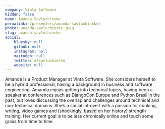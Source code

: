 ```yaml
---
company: Vinta Software
hidden: false
name: Amanda Savluchinske
permalink: /presenters/amanda-savluchinske/
photo: amanda-savluchinske.jpeg
slug: amanda-savluchinske
social:
    bluesky: null
    github: null
    instagram: null
    mastodon: null
    twitter: afsavluchinske
    website: null
---
```


Amanda is a Product Manager at Vinta Software. She considers herself to be a hybrid professional, having a background in business and software engineering. Amanda enjoys getting into technical topics, having been a speaker at conferences such as DjangoCon Europe and Python Brasil in the past, but loves discussing the overlap and challenges around technical and non-technical domains. She’s a social introvert with a passion for cooking, writing, video games and (shockingly, based on her history) strength training. Her current goal is to be less chronically online and touch some grass from time to time.

